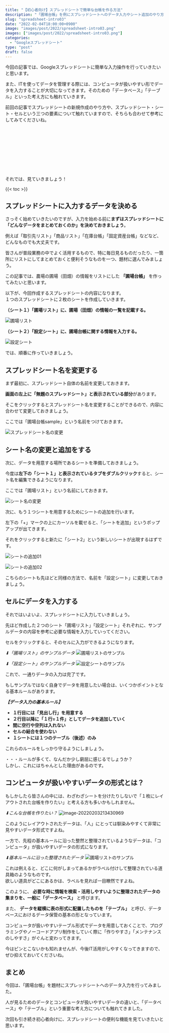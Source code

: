 ```yaml
---
title: "【初心者向け】スプレッドシートで簡単な台帳を作る方法"
description: "「圃場台帳」を例にスプレッドシートへのデータ入力やシート追加のやり方をみていきながら、「データベース」や「テーブル」といったデータ管理の基本の考え方について学びます。"
slug: "spreadsheet-intro03"
date: "2022-02-04T18:00:00+0900"
image: "images/post/2022/spreadsheet-intro03.png"
images: ["images/post/2022/spreadsheet-intro03.png"]
categories: 
  - "Googleスプレッドシート"
type: "post"
draft: false
---
```


今回の記事では、Googleスプレッドシートに簡単な入力操作を行っていきたいと思います。

また、ITを使ってデータを管理する際には、コンピュータが扱いやすい形でデータを入力することが大切になってきます。そのための「データベース」「テーブル」といった考え方にも触れていきます。

前回の記事でスプレッドシートの新規作成のやり方や、スプレッドシート・シート・セルという三つの要素について触れていますので、そちらも合わせて参考にしてみてくださいね。

<div class="iframely-embed"><div class="iframely-responsive" style="height: 140px; padding-bottom: 0;"><a href="https://nouka-it.com/blog/2022/spreadsheet-intro02/" data-iframely-url="//cdn.iframe.ly/api/iframe?card=small&url=https%3A%2F%2Fnouka-it.com%2Fblog%2F2022%2Fspreadsheet-intro02%2F&key=d9cf522df2f6cbab308f945a2b3c5555"></a></div></div><script async src="//cdn.iframe.ly/embed.js" charset="utf-8"></script>

それでは、見ていきましょう！

{{< toc >}}

## スプレッドシートに入力するデータを決める

さっそく始めていきたいのですが、入力を始める前に**まずはスプレッドシートに「どんなデータをまとめておくのか」を決めておきましょう**。

例えば「取引先リスト」「商品リスト」「在庫台帳」「固定資産台帳」などなど、どんなものでも大丈夫です。  

皆さんが普段業務の中でよく活用するもので、特に毎日見るものだったり、一箇所にリストにしてまとめておくと便利そうなものを一つ、題材に選んでみましょう。

この記事では、農場の圃場（田畑）の情報をリストにした **「圃場台帳」** を作ってみたいと思います。  

以下が、今回作成するスプレッドシートの内容になります。  
１つのスプレッドシートに２枚のシートを作成していきます。  

**（シート１）「圃場リスト」に、圃場（田畑）の情報の一覧を記載する。**

![圃場リスト](./01.png)

**（シート２）「設定シート」に、圃場台帳に関する情報を入力する。**

![設定シート](./02.png)

では、順番に作っていきましょう。

## スプレッドシート名を変更する

まず最初に、スプレッドシート自体の名前を変更しておきます。

**画面の左上に「無題のスプレッドシート」と表示されている部分**があります。

そこをクリックするとスプレッドシート名を変更することができるので、内容に合わせて変更しておきましょう。

ここでは「圃場台帳sample」という名前をつけておきます。

![スプレッドシート名の変更](./03.png)

## シート名の変更と追加をする

次に、データを用意する場所であるシートを準備しておきましょう。

今度は**左下の「シート１」と表示されているタブをダブルクリック**すると、シート名を編集できるようになります。  

ここでは「圃場リスト」という名前にしておきます。

![シート名の変更](./04.png)

次に、もう１つシートを用意するためにシートの追加を行います。

左下の「+」マークの上にカーソルを載せると、「シートを追加」というポップアップが出てきます。  

それをクリックすると新たに「シート2」という新しいシートが出現するはずです。

![シートの追加01](./05.png)

![シートの追加02](./06.png)

こちらのシートも先ほどと同様の方法で、名前を「設定シート」に変更しておきましょう。

## セルにデータを入力する

それではいよいよ、スプレッドシートに入力していきましょう。

先ほど作成した２つのシート「圃場リスト」「設定シート」それぞれに、サンプルデータの内容を参考に必要な情報を入力していってください。  

セルをクリックすると、そのセルに入力ができるようになります。

*⬇︎「圃場リスト」のサンプルデータ*
![圃場リストのサンプル](./07.png)

*⬇︎「設定シート」のサンプルデータ*
![設定シートのサンプル](./08.png)

これで、一通りデータの入力は完了です。  

もしサンプルではなく自身でデータを用意したい場合は、いくつかポイントとなる基本ルールがあります。

***【データ入力の基本ルール】***
- **１行目には「見出し行」を用意する**  
- **２行目以降に「１行=１件」としてデータを追加していく**  
- **間に空行や空列は入れない**  
- **セルの結合を使わない**  
- **１シートには１つのテーブル（後述）のみ**  

これらのルールをしっかり守るようにしましょう。

・・・ルールが多くて、なんだか少し窮屈に感じるでしょうか？  
しかし、これにはちゃんとした理由があるのです。

## コンピュータが扱いやすいデータの形式とは？

もしかしたら皆さんの中には、わざわざシートを分けたりしないで「１枚にレイアウトされた台帳を作りたい」と考える方も多いかもしれません。  

*⬇︎こんな台帳を作りたい？*
![image-20220203213430969](./09.png)

このようにレイアウトされたデータは、「人」にとっては馴染みやすくて非常に見やすいデータ形式ですよね。  

一方で、先程の基本ルールに沿った整然と整理されているようなデータは、「コンピュータ」が扱いやすいデータの形式になります。

*⬇︎基本ルールに沿った整理されたデータ*
![圃場リストのサンプル](./10.png)

これは例えると、どこに何がしまってあるかがラベル付けして整理されている道具箱のようなものです。  
欲しい道具がどこにあるかは、ラベルを見れば一目瞭然ですよね。

このように、 **必要な時に情報を検索・活用しやすいように整理されたデータの集まりを、一般に「データベース」**  と呼びます。   

また、 **データを縦横に表の形式に配置したものを「テーブル」** と呼び、データベースにおけるデータ保管の基本の形となっています。

コンピュータが扱いやすいテーブル形式でデータを用意しておくことで、プログラミングやノーコードアプリ制作をしていく際に「作りやすさ」「メンテナンスのしやすさ」がぐんと変わってきます。

今はピンとこないかも知れませんが、今後IT活用がしやすくなってきますので、ぜひ抑えておいてくださいね。

## まとめ

今回は、「圃場台帳」を題材にスプレッドシートへのデータ入力を行ってみました。  

人が見るためのデータとコンピュータが扱いやすいデータの違いと、「データベース」や「テーブル」という重要な考え方についても触れてきました。

次回も引き続き初心者向けに、スプレッドシートの便利な機能を見ていきたいと思います。